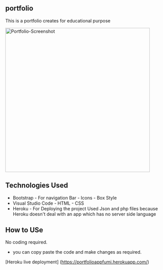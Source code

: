 ## portfolio
This is a portfolio creates for educational purpose

<img width="452" alt="Portfolio-Screenshot" src="https://user-images.githubusercontent.com/68505646/146930201-2e6dc07c-0bc5-46d8-b02b-6e6d298df5ef.png">



## Technologies Used
* Bootstrap
          - For navigation Bar
          - Icons
          - Box Style
* Visual Studio Code
          - HTML
          - CSS
* Heroku
          - For Deploying the project
Used Json and php files because Heroku doesn't deal with an app which has no server side language

## How to USe

No coding required. 
- you can copy paste the code and make changes as required.

[Heroku live deployment] (https://portfolioappfumi.herokuapp.com/)

